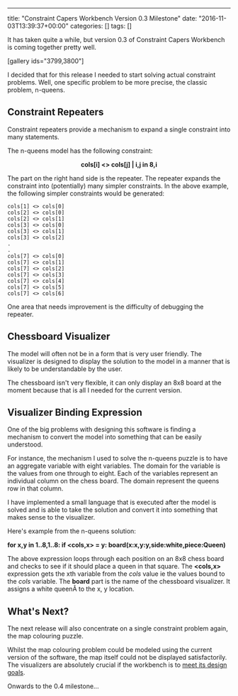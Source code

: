 ---
title: "Constraint Capers Workbench Version 0.3 Milestone"
date: "2016-11-03T13:39:37+00:00"
categories: []
tags: []

It has taken quite a while, but version 0.3 of Constraint Capers Workbench is coming together pretty well.

[gallery ids="3799,3800"]

I decided that for this release I needed to start solving actual constraint problems. Well, one specific problem to be more precise, the classic problem, n-queens.
<h2>Constraint Repeaters</h2>
Constraint repeaters provide a mechanism to expand a single constraint into many statements.

The n-queens model has the following constraint:
<p style="text-align: center;"><strong>cols[i] &lt;&gt; cols[j] | i,j in 8,i</strong></p>
<p style="text-align: left;">The part on the right hand side is the repeater. The repeater expands the constraint into (potentially) many simpler constraints. In the above example, the following simpler constraints would be generated:</p>
<code>cols[1] &lt;&gt; cols[0]
cols[2] &lt;&gt; cols[0]
cols[2] &lt;&gt; cols[1]
cols[3] &lt;&gt; cols[0]
cols[3] &lt;&gt; cols[1]
cols[3] &lt;&gt; cols[2]
.
.
cols[7] &lt;&gt; cols[0]
cols[7] &lt;&gt; cols[1]
cols[7] &lt;&gt; cols[2]
cols[7] &lt;&gt; cols[3]
cols[7] &lt;&gt; cols[4]
cols[7] &lt;&gt; cols[5]
cols[7] &lt;&gt; cols[6]</code>

One area that needs improvement is the difficulty of debugging the repeater.
<h2>Chessboard Visualizer</h2>
The model will often not be in a form that is very user friendly. The visualizer is designed to display the solution to the model in a manner that is likely to be understandable by the user.

The chessboard isn't very flexible, it can only display an 8x8 board at the moment because that is all I needed for the current version.
<h2>Visualizer Binding Expression</h2>
One of the big problems with designing this software is finding a mechanism to convert the model into something that can be easily understood.

For instance, the mechanism I used to solve the n-queens puzzle is to have an aggregate variable with eight variables. The domain for the variable is the values from one through to eight. Each of the variables represent an individual column on the chess board. The domain represent the queens row in that column.

I have implemented a small language that is executed after the model is solved and is able to take the solution and convert it into something that makes sense to the visualizer.

Here's example from the n-queens solution:

<strong>for x,y in 1..8,1..8: if &lt;cols,x&gt; = y: board(x:x,y:y,side:white,piece:Queen)</strong>

The above expression loops through each position on an 8x8 chess board and checks to see if it should place a queen in that square. The <strong>&lt;cols,x&gt;</strong> expression gets the xth variable from the <em>cols</em> value ie the values bound to the <em>cols</em> variable. The <strong>board</strong> part is the name of the chessboard visualizer. It assigns a white queenÂ to the x, y location.
<h2>What's Next?</h2>
The next release will also concentrate on a single constraint problem again, the map colouring puzzle.

Whilst the map colouring problem could be modeled using the current version of the software, the map itself could not be displayed satisfactorily. The visualizers are absolutely crucial if the workbench is to <a href="http://github.com/digitalbricklayer/workbench">meet its design goals</a>.

Onwards to the 0.4 milestone...
